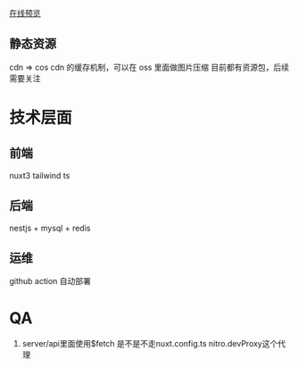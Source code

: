 [在线预览](https://www.nnnnzs.cn)

## 静态资源

cdn => cos
cdn 的缓存机制，可以在 oss 里面做图片压缩 目前都有资源包，后续需要关注

# 技术层面

## 前端
nuxt3  tailwind  ts 

## 后端
nestjs + mysql + redis

## 运维

github action 自动部署


# QA
1. server/api里面使用$fetch 是不是不走nuxt.config.ts nitro.devProxy这个代理